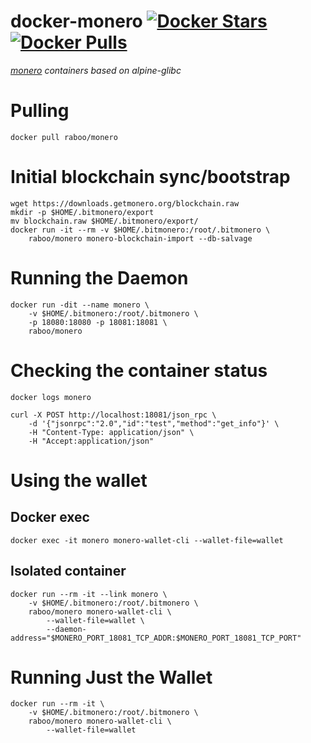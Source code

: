 docker-monero        [![Docker Stars](https://img.shields.io/docker/stars/raboo/monero.svg)](https://hub.docker.com/r/raboo/monero/)        [![Docker Pulls](https://img.shields.io/docker/pulls/raboo/monero.svg)](https://hub.docker.com/r/raboo/monero/)
=============

*[monero](http://monero.org) containers based on alpine-glibc*


# Pulling
    docker pull raboo/monero

# Initial blockchain sync/bootstrap
    wget https://downloads.getmonero.org/blockchain.raw
    mkdir -p $HOME/.bitmonero/export
    mv blockchain.raw $HOME/.bitmonero/export/
    docker run -it --rm -v $HOME/.bitmonero:/root/.bitmonero \
        raboo/monero monero-blockchain-import --db-salvage

# Running the Daemon
    docker run -dit --name monero \
        -v $HOME/.bitmonero:/root/.bitmonero \
        -p 18080:18080 -p 18081:18081 \
        raboo/monero

# Checking the container status
    docker logs monero

    curl -X POST http://localhost:18081/json_rpc \
        -d '{"jsonrpc":"2.0","id":"test","method":"get_info"}' \
        -H "Content-Type: application/json" \
        -H "Accept:application/json"

# Using the wallet

## Docker exec
    docker exec -it monero monero-wallet-cli --wallet-file=wallet


## Isolated container
    docker run --rm -it --link monero \
        -v $HOME/.bitmonero:/root/.bitmonero \
        raboo/monero monero-wallet-cli \
            --wallet-file=wallet \
            --daemon-address="$MONERO_PORT_18081_TCP_ADDR:$MONERO_PORT_18081_TCP_PORT"


# Running Just the Wallet
    docker run --rm -it \
        -v $HOME/.bitmonero:/root/.bitmonero \
        raboo/monero monero-wallet-cli \
            --wallet-file=wallet
